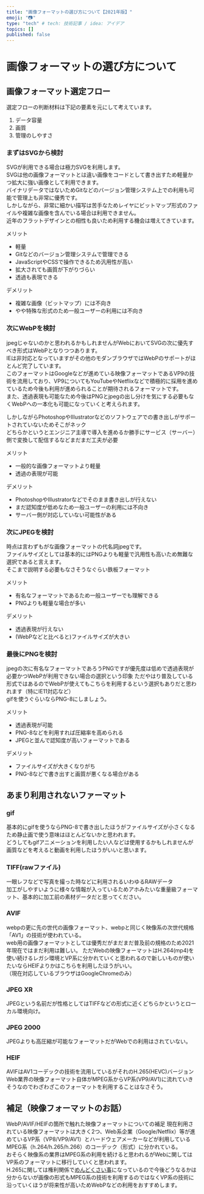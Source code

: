 ```yaml
---
title: "画像フォーマットの選び方について【2021年版】"
emoji: "📷"
type: "tech" # tech: 技術記事 / idea: アイデア
topics: []
published: false
---
```


# 画像フォーマットの選び方について

## 画像フォーマット選定フロー

選定フローの判断材料は下記の要素を元にして考えています。  

1. データ容量
2. 画質
3. 管理のしやすさ

### まずはSVGから検討

SVGが利用できる場合は極力SVGを利用します。  
SVGは他の画像フォーマットとは違い画像をコードとして書き出すため軽量かつ拡大に強い画像として利用できます。  
バイナリデータではないためGitなどのバージョン管理システム上での利用も可能で管理上も非常に優秀です。  
しかしながら、非常に細かい描写は苦手なためレイヤにビットマップ形式のファイルや複雑な画像を含んでいる場合は利用できません。  
近年のフラットデザインとの相性も良いため利用する機会は増えてきています。  

メリット

- 軽量
- Gitなどのバージョン管理システムで管理できる
- JavaScriptやCSSで操作できるため汎用性が高い
- 拡大されても画質が下がりづらい
- 透過も表現できる

デメリット

- 複雑な画像（ビットマップ）には不向き
- やや特殊な形式のため一般ユーザーの利用には不向き

### 次にWebPを検討

jpegじゃないのかと思われるかもしれませんがWebにおいてSVGの次に優先すべき形式はWebPとなりつつあります。  
IEは非対応となっていますがその他のモダンブラウザではWebPのサポートがほとんど完了しています。  
このフォーマットはGoogleなどが進めている映像フォーマットであるVP9の技術を流用しており、VP9についてもYouTubeやNetflixなどで積極的に採用を進めているため今後も利用が進められることが期待されるフォーマットです。  
また、透過表現も可能なため今後はPNGとjpegの出し分けを気にする必要もなくWebPへの一本化も可能になっていくと考えられます。  

しかしながらPhotoshopやIllustratorなどのソフトウェアでの書き出しがサポートされていないためそこがネック  
どちらかというとエンジニア主導で導入を進めるか勝手にサービス（サーバー）側で変換して配信するなどまだまだ工夫が必要

メリット

- 一般的な画像フォーマットより軽量
- 透過の表現が可能

デメリット

- PhotoshopやIllustratorなどでそのまま書き出しが行えない
- まだ認知度が低めなため一般ユーザーの利用には不向き
- サーバー側が対応していない可能性がある

### 次にJPEGを検討

時点は言わずもがな画像フォーマットの代名詞jpegです。  
ファイルサイズとしては基本的にはPNGよりも軽量で汎用性も高いため無難な選択であると言えます。  
そこまで説明する必要もなさそうなぐらい鉄板フォーマット

メリット

- 有名なフォーマットであるため一般ユーザーでも理解できる
- PNGよりも軽量な場合が多い

デメリット

- 透過表現が行えない
- (WebPなどと比べると)ファイルサイズが大きい

### 最後にPNGを検討

jpegの次に有名なフォーマットであろうPNGですが優先度は低めで透過表現が必要かつWebPが利用できない場合の選択という印象
ただやはり普及している形式ではあるのでWebPが使えてもこちらを利用するという選択もありだと思われます（特にIE11対応など）  
gifを使うぐらいならPNG-8にしましょう。  

メリット

- 透過表現が可能
- PNG-8などを利用すれば圧縮率を高められる
- JPEGと並んで認知度が高いフォーマットである

デメリット

- ファイルサイズが大きくなりがち
- PNG-8などで書き出すと画質が悪くなる場合がある

## あまり利用されないファーマット

### gif

基本的にgifを使うならPNG-8で書き出したほうがファイルサイズが小さくなるため静止画で使う意味はほとんどないかと思われます。  
どうしてもgifアニメーションを利用したい人などは使用するかもしれませんが画質などを考えると動画を利用したほうがいいと思います。  

### TIFF(rawファイル)

一眼レフなどで写真を撮った時などに利用されるいわゆるRAWデータ  
加工がしやすいように様々な情報が入っているためアホみたいな重量級フォーマット、基本的に加工前の素材データだと思ってください。

### AVIF

webpの更に先の世代の画像フォーマット、webpと同じく映像系の次世代規格「AV1」の技術が使われている。  
web用の画像フォーマットとしては優秀だがまだまだ普及前の規格のため2021年現在ではまだ利用は難しい。
ただWebの映像フォーマットはH.264(mp4)を使い続けるレガシ環境とVP系に分かれていくと思われるので新しいものが使いたいならHEIFよりかはこちらを利用したほうがいい。  
（現在対応しているブラウザはGoogleChromeのみ）

### JPEG XR

JPEGという名前だが性格としてはTIFFなどの形式に近くどちらかというとローカル環境向け。  

### JPEG 2000

JPEGよりも高圧縮が可能なフォーマットだがWebでの利用はされていない。  

### HEIF

AVIFはAV1コーデックの技術を流用しているがそれのH.265(HEVC)バージョン  
Web業界の映像フォーマット自体がMPEG系からVP系(VP9/AV1)に流れていきそうなのでわざわざこのフォーマットを利用することはなさそう。

## 補足（映像フォーマットのお話）

WebP/AVIF/HEIFの箇所で触れた映像フォーマットについての補足
現在利用されている映像フォーマットは大きく2つ、Web系企業（Google/Netflix）等が進めているVP系（VP8/VP9/AV1）とハードウェアメーカーなどが利用しているMPEG系（h.264/h.265/h.266）のコーデック（形式）に分かれている。  
おそらく映像系の業界はMPEG系の利用を続けると思われるがWebに関してはVP系のフォーマットに移行していくと思われます。  
H.265に関しては権利関係で[めんどくさい事](https://qiita.com/yohhoy/items/c2579097a507b1fbdddb)になっているので今後どうなるかは分からないが画像の形式もMPEG系の技術を利用するのではなくVP系の技術に沿っていくほうが将来性が高いためWebPなどの利用をおすすめします。
